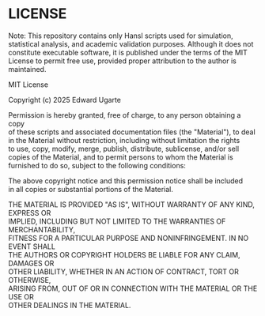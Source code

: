 # LICENSE
Note: This repository contains only Hansl scripts used for simulation, statistical analysis, and academic validation purposes. Although it does not constitute executable software, it is published under the terms of the MIT License to permit free use, provided proper attribution to the author is maintained.

MIT License

Copyright (c) 2025 Edward Ugarte

Permission is hereby granted, free of charge, to any person obtaining a copy  
of these scripts and associated documentation files (the "Material"), to deal  
in the Material without restriction, including without limitation the rights  
to use, copy, modify, merge, publish, distribute, sublicense, and/or sell  
copies of the Material, and to permit persons to whom the Material is  
furnished to do so, subject to the following conditions:

The above copyright notice and this permission notice shall be included  
in all copies or substantial portions of the Material.

THE MATERIAL IS PROVIDED "AS IS", WITHOUT WARRANTY OF ANY KIND, EXPRESS OR  
IMPLIED, INCLUDING BUT NOT LIMITED TO THE WARRANTIES OF MERCHANTABILITY,  
FITNESS FOR A PARTICULAR PURPOSE AND NONINFRINGEMENT. IN NO EVENT SHALL  
THE AUTHORS OR COPYRIGHT HOLDERS BE LIABLE FOR ANY CLAIM, DAMAGES OR  
OTHER LIABILITY, WHETHER IN AN ACTION OF CONTRACT, TORT OR OTHERWISE,  
ARISING FROM, OUT OF OR IN CONNECTION WITH THE MATERIAL OR THE USE OR  
OTHER DEALINGS IN THE MATERIAL.
